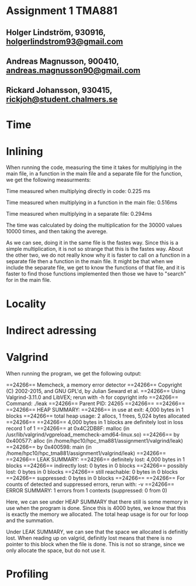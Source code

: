 # Assignment 1 TMA881
## Holger Lindström, 930916, holgerlindstrom93@gmail.com
## Andreas Magnusson, 900410, andreas.magnusson90@gmail.com
## Rickard Johansson, 930415, rickjoh@student.chalmers.se

# Time

# Inlining

When running the code, measuring the time it takes for multiplying in the main file, in a function in the main file and a separate file for the function, we get the following measurments:

Time measured when multiplying directly in code: 0.225 ms

Time measured when multiplying in a function in the main file: 0.516ms

Time measured when multiplying in a separate file: 0.294ms

The time was calculated by doing the multiplication for the 30000 values 10000 times, and then taking the averege.

As we can see, doing it in the same file is the fastes way. Since this is a simple multiplication, it is not so strange that this is the fastes way. About the other two, we do not really know why it is faster to call on a function in a separate file then a function in the main file. It might be that when we include the separate file, we get to know the functions of that file, and it is faster to find those functions implemented then those we have to "search" for in the main file.

# Locality

# Indirect adressing

# Valgrind

When running the program, we get the following output:

==24266== Memcheck, a memory error detector
==24266== Copyright (C) 2002-2015, and GNU GPL'd, by Julian Seward et al.
==24266== Using Valgrind-3.11.0 and LibVEX; rerun with -h for copyright info
==24266== Command: ./leak
==24266== Parent PID: 24265
==24266==
==24266==
==24266== HEAP SUMMARY:
==24266==     in use at exit: 4,000 bytes in 1 blocks
==24266==   total heap usage: 2 allocs, 1 frees, 5,024 bytes allocated
==24266==
==24266== 4,000 bytes in 1 blocks are definitely lost in loss record 1 of 1
==24266==    at 0x4C2DB8F: malloc (in /usr/lib/valgrind/vgpreload_memcheck-amd64-linux.so)
==24266==    by 0x400577: alloc (in /home/hpc10/hpc_tma881/assignment1/valgrind/leak)
==24266==    by 0x400598: main (in /home/hpc10/hpc_tma881/assignment1/valgrind/leak)
==24266==
==24266== LEAK SUMMARY:
==24266==    definitely lost: 4,000 bytes in 1 blocks
==24266==    indirectly lost: 0 bytes in 0 blocks
==24266==      possibly lost: 0 bytes in 0 blocks
==24266==    still reachable: 0 bytes in 0 blocks
==24266==         suppressed: 0 bytes in 0 blocks
==24266==
==24266== For counts of detected and suppressed errors, rerun with: -v
==24266== ERROR SUMMARY: 1 errors from 1 contexts (suppressed: 0 from 0)

Here, we can see under HEAP SUMMARY that there still is some memory in use when the program is done. Since this is 4000 bytes, we know that this is exactly the memory we allocated. The total heap usage is for our for loop and the summation.

Under LEAK SUMMARY, we can see that the space we allocated is definitly lost. When reading up on valgrid, definitly lost means that there is no pointer to this block when the file is done. This is not so strange, since we only allocate the space, but do not use it.

# Profiling
